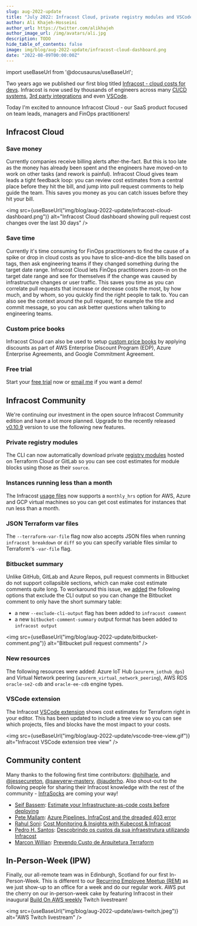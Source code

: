 ```yaml
---
slug: aug-2022-update
title: "July 2022: Infracost Cloud, private registry modules and VSCode tree view!"
author: Ali Khajeh-Hosseini
author_url: https://twitter.com/alikhajeh
author_image_url: /img/avatars/ali.jpg
description: TODO
hide_table_of_contents: false
image: img/blog/aug-2022-update/infracost-cloud-dashboard.png
date: "2022-08-09T00:00:00Z"
---
```


import useBaseUrl from '@docusaurus/useBaseUrl';

Two years ago we published our first blog titled [Infracost - cloud costs for devs](/blog/infracost-cloud-costs-for-devs/). Infracost is now used by thousands of engineers across many [CI/CD systems](/docs/integrations/cicd/), [3rd party integrations](/docs/integrations/third_party_integrations/) and even [VSCode](https://github.com/infracost/vscode-infracost/).

Today I'm excited to announce Infracost Cloud - our SaaS product focused on team leads, managers and FinOps practitioners!

<!--truncate-->

## Infracost Cloud

### Save money

Currently companies receive billing alerts after-the-fact. But this is too late as the money has already been spent and the engineers have moved-on to work on other tasks (and rework is painful). Infracost Cloud gives team leads a tight feedback loop: you can review cost estimates from a central place before they hit the bill, and jump into pull request comments to help guide the team. This saves you money as you can catch issues before they hit your bill.

<img src={useBaseUrl("img/blog/aug-2022-update/infracost-cloud-dashboard.png")} alt="Infracost Cloud dashboard showing pull request cost changes over the last 30 days" />

### Save time

Currently it's time consuming for FinOps practitioners to find the cause of a spike or drop in cloud costs as you have to slice-and-dice the bills based on tags, then ask engineering teams if they changed something during the target date range. Infracost Cloud lets FinOps practitioners zoom-in on the target date range and see for themselves if the change was caused by infrastructure changes or user traffic. This saves you time as you can correlate pull requests that increase or decrease costs the most, by how much, and by whom, so you quickly find the right people to talk to. You can also see the context around the pull request, for example the title and commit message, so you can ask better questions when talking to engineering teams.

### Custom price books

Infracost Cloud can also be used to setup [custom price books](/docs/infracost_cloud/custom_price_books/) by applying discounts as part of AWS Enterprise Discount Program (EDP), Azure Enterprise Agreements, and Google Commitment Agreement.

### Free trial

Start your [free trial](/docs/infracost_cloud/get_started/) now or [email me](mailto:hello@infracost.io) if you want a demo!

## Infracost Community

We're continuing our investment in the open source Infracost Community edition and have a lot more planned. Upgrade to the recently released [v0.10.9](/docs/#1-install-infracost) version to use the following new features.

### Private registry modules

The CLI can now automatically download private [registry modules](/docs/features/terraform_modules/) hosted on Terraform Cloud or GitLab so you can see cost estimates for module blocks using those as their `source`.

### Instances running less than a month

The Infracost [usage files](/docs/features/usage_based_resources/) now supports a `monthly_hrs` option for AWS, Azure and GCP virtual machines so you can get cost estimates for instances that run less than a month.

### JSON Terraform var files

The `--terraform-var-file` flag now also accepts JSON files when running `infracost breakdown` or `diff` so you can specify variable files similar to Terraform's `-var-file` flag.

### Bitbucket summary

Unlike GitHub, GitLab and Azure Repos, pull request comments in Bitbucket do not support collapsible sections, which can make cost estimate comments quite long. To workaround this issue, we [added](https://bitbucket.org/infracost/infracost-bitbucket-pipeline) the following options that exclude the CLI output so you can change the Bitbucket comment to only have the short summary table:
- a new `--exclude-cli-output` flag has been added to `infracost comment`
- a new `bitbucket-comment-summary` output format has been added to `infracost output`

<img src={useBaseUrl("img/blog/aug-2022-update/bitbucket-comment.png")} alt="Bitbucket pull request comments" />

### New resources

The following resources were added: Azure IoT Hub (`azurerm_iothub_dps`) and Virtual Network peering (`azurerm_virtual_network_peering`), AWS RDS `oracle-se2-cdb` and `oracle-ee-cdb` engine types.

### VSCode extension

The Infracost [VSCode extension](https://github.com/infracost/vscode-infracost) shows cost estimates for Terraform right in your editor. This has been updated to include a tree view so you can see which projects, files and blocks have the most impact to your costs.

<img src={useBaseUrl("img/blog/aug-2022-update/vscode-tree-view.gif")} alt="Infracost VSCode extension tree view" />

## Community content

Many thanks to the following first time contributors: [@philharle](https://github.com/philharle), and [@jessecureton](https://github.com/jessecureton), [@sawyerw-mastery](https://github.com/sawyerw-mastery), [@jauderho](https://github.com/jessecureton). Also shout-out to the following people for sharing their Infracost knowledge with the rest of the community - [InfraSocks](https://twitter.com/AliKhajeh/status/1510310791508946945) are coming your way!
- [Seif Bassem](https://www.linkedin.com/in/seif-bassem/): [Estimate your Infrastructure-as-code costs before deploying](https://www.seifbassem.com/blogs/posts/iaac-cost/)
- [Pete Mallam](https://www.linkedin.com/in/thisisthetechie/): [Azure Pipelines, InfraCost and the dreaded 403 error](https://www.linkedin.com/pulse/azure-pipelines-infracost-dreaded-403-error-pete-mallam)
- [Rahul Soni](https://www.linkedin.com/in/rahul-soni-6592811b2/): [Cost Monitoring & Insights with Kubecost & Infracost](https://youtu.be/rqMF4v5lovA?t=499)
- [Pedro H. Santos](https://www.linkedin.com/in/santospedroh/): [Descobrindo os custos da sua infraestrutura utilizando Infracost](https://dev.to/santospedroh/descobrindo-os-custos-da-sua-infraestrutura-utilizando-infracost-23a5)
- [Marcon Willian](https://www.linkedin.com/in/themarkwill/): [Prevendo Custo de Arquitetura Terraform](https://www.tabnews.com.br/themarkwill/prevendo-custo-de-arquitetura-terraform)

## In-Person-Week (IPW)

Finally, our all-remote team was in Edinburgh, Scotland for our first In-Person-Week. This is different to our [Recurring Employee Meetup (REM)](/blog/may-2022-update/#recurring-employee-meetup-rem) as we just show-up to an office for a week and do our regular work. AWS put the cherry on our in-person-week cake by featuring Infracost in their inaugural [Build On AWS weekly](https://www.twitch.tv/videos/1531644457?t=0h50m23s) Twitch livestream!

<img src={useBaseUrl("img/blog/aug-2022-update/aws-twitch.jpeg")} alt="AWS Twitch livestream" />
